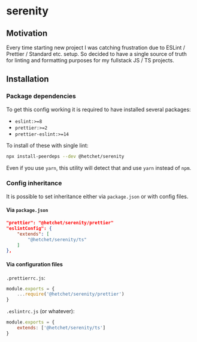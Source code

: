 # serenity

## Motivation

Every time starting new project I was catching frustration due to ESLint / Prettier / Standard etc. setup. So decided to have a single source of truth for linting and formatting purposes for my fullstack JS / TS projects.

## Installation

### Package dependencies

To get this config working it is required to have installed several packages:

- `eslint:>=8`
- `prettier:>=2`
- `prettier-eslint:>=14`

To install of these with single lint:

```sh
npx install-peerdeps --dev @hetchet/serenity
```

Even if you use `yarn`, this utility will detect that and use `yarn` instead of `npm`.

### Config inheritance

It is possible to set inheritance either via `package.json` or with config files.

#### Via `package.json`

```json
"prettier": "@hetchet/serenity/prettier"
"eslintConfig": {
	"extends": [
		"@hetchet/serenity/ts"
	]
},
```

#### Via configuration files

`.prettierrc.js`:

```js
module.exports = {
	...require('@hetchet/serenity/prettier')
}
```

`.eslintrc.js` (or whatever):

```js
module.exports = {
	extends: ['@hetchet/serenity/ts']
}
```
